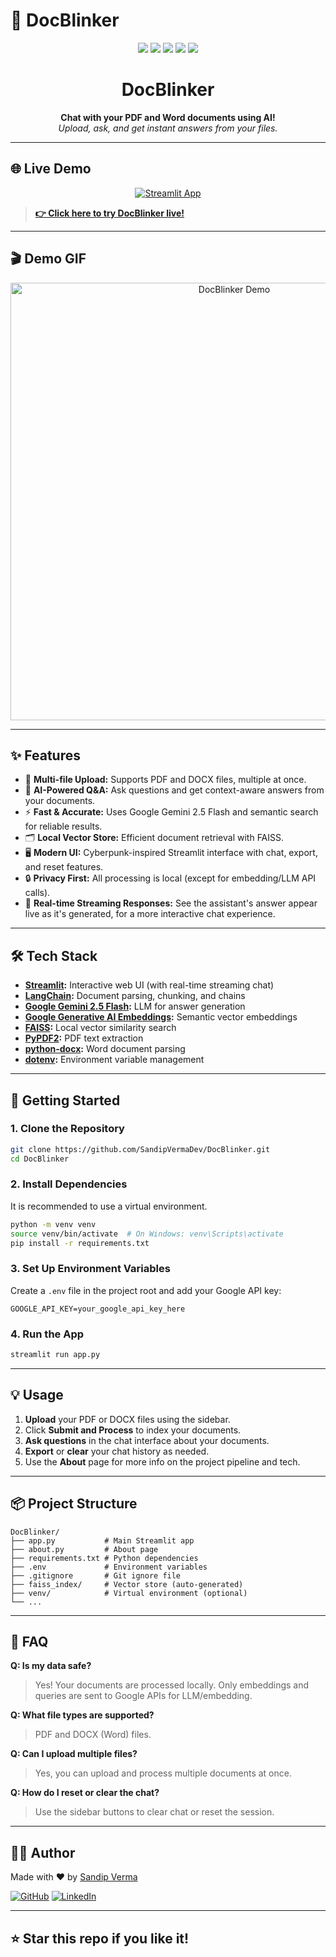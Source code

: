 # 🚀 DocBlinker

<p align="center">
  <img src="https://img.shields.io/badge/Streamlit-Chat%20App-ff4b4b?logo=streamlit&logoColor=white" />
  <img src="https://img.shields.io/badge/LangChain-Document%20QA-00eeff?logo=langchain&logoColor=white" />
  <img src="https://img.shields.io/badge/Google%20Gemini-2.5%20Flash-ffb300?logo=google&logoColor=white" />
  <img src="https://img.shields.io/badge/FAISS-Vector%20Search-00ff9d?logo=faiss&logoColor=white" />
  <img src="https://img.shields.io/badge/Python-3.10+-3776ab?logo=python&logoColor=white" />
</p>

<h1 align="center">DocBlinker</h1>

<p align="center">
  <b>Chat with your PDF and Word documents using AI!</b><br>
  <i>Upload, ask, and get instant answers from your files.</i>
</p>

---

## 🌐 Live Demo

<p align="center">
  <a href="https://docblinker-ai.streamlit.app/" target="_blank">
    <img src="https://img.shields.io/badge/Launch%20App-Streamlit-ff4b4b?logo=streamlit&logoColor=white&style=for-the-badge" alt="Streamlit App" />
  </a>
</p>

> **[👉 Click here to try DocBlinker live!](https://docblinker-ai.streamlit.app/)**

---

## 🎬 Demo GIF

<p align="center">
  <img src="demo/demo.gif" alt="DocBlinker Demo" width="700" />
</p>

---

## ✨ Features

- 📄 **Multi-file Upload:** Supports PDF and DOCX files, multiple at once.
- 🧠 **AI-Powered Q&A:** Ask questions and get context-aware answers from your documents.
- ⚡ **Fast & Accurate:** Uses Google Gemini 2.5 Flash and semantic search for reliable results.
- 🗂️ **Local Vector Store:** Efficient document retrieval with FAISS.
- 🖥️ **Modern UI:** Cyberpunk-inspired Streamlit interface with chat, export, and reset features.
- 🔒 **Privacy First:** All processing is local (except for embedding/LLM API calls).
- 💬 **Real-time Streaming Responses:** See the assistant's answer appear live as it's generated, for a more interactive chat experience.

---

## 🛠️ Tech Stack

- **[Streamlit](https://streamlit.io/):** Interactive web UI (with real-time streaming chat)
- **[LangChain](https://python.langchain.com/):** Document parsing, chunking, and chains
- **[Google Gemini 2.5 Flash](https://ai.google.dev/):** LLM for answer generation
- **[Google Generative AI Embeddings](https://ai.google.dev/):** Semantic vector embeddings
- **[FAISS](https://github.com/facebookresearch/faiss):** Local vector similarity search
- **[PyPDF2](https://pypi.org/project/PyPDF2/):** PDF text extraction
- **[python-docx](https://pypi.org/project/python-docx/):** Word document parsing
- **[dotenv](https://pypi.org/project/python-dotenv/):** Environment variable management

---

## 🚀 Getting Started

### 1. **Clone the Repository**
```bash
git clone https://github.com/SandipVermaDev/DocBlinker.git
cd DocBlinker
```

### 2. **Install Dependencies**
It is recommended to use a virtual environment.
```bash
python -m venv venv
source venv/bin/activate  # On Windows: venv\Scripts\activate
pip install -r requirements.txt
```

### 3. **Set Up Environment Variables**
Create a `.env` file in the project root and add your Google API key:
```env
GOOGLE_API_KEY=your_google_api_key_here
```

### 4. **Run the App**
```bash
streamlit run app.py
```

---

## 💡 Usage

1. **Upload** your PDF or DOCX files using the sidebar.
2. Click **Submit and Process** to index your documents.
3. **Ask questions** in the chat interface about your documents.
4. **Export** or **clear** your chat history as needed.
5. Use the **About** page for more info on the project pipeline and tech.

---

## 📦 Project Structure

```
DocBlinker/
├── app.py           # Main Streamlit app
├── about.py         # About page
├── requirements.txt # Python dependencies
├── .env             # Environment variables
├── .gitignore       # Git ignore file
├── faiss_index/     # Vector store (auto-generated)
├── venv/            # Virtual environment (optional)
└── ...
```

---

## 🙋 FAQ

**Q: Is my data safe?**
> Yes! Your documents are processed locally. Only embeddings and queries are sent to Google APIs for LLM/embedding.

**Q: What file types are supported?**
> PDF and DOCX (Word) files.

**Q: Can I upload multiple files?**
> Yes, you can upload and process multiple documents at once.

**Q: How do I reset or clear the chat?**
> Use the sidebar buttons to clear chat or reset the session.

---

## 👨‍💻 Author

Made with ❤️ by [Sandip Verma](https://github.com/SandipVermaDev)

[![GitHub](https://img.shields.io/badge/GitHub-SandipVermaDev-181717?logo=github)](https://github.com/SandipVermaDev)
[![LinkedIn](https://img.shields.io/badge/LinkedIn-sandip--verma--dev-0a66c2?logo=linkedin)](https://www.linkedin.com/in/sandip-verma-dev)

---

## ⭐️ Star this repo if you like it! 